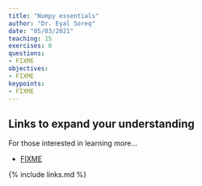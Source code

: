 ```yaml
---
title: "Numpy essentials"
author: "Dr. Eyal Soreq" 
date: "05/03/2021"
teaching: 15
exercises: 0
questions:
- FIXME
objectives:
- FIXME
keypoints:
- FIXME
---
```



## Links to expand your understanding 

For those interested in learning more...

- [FIXME](https://learn.datacamp.com/courses/conda-essentials)

{% include links.md %}